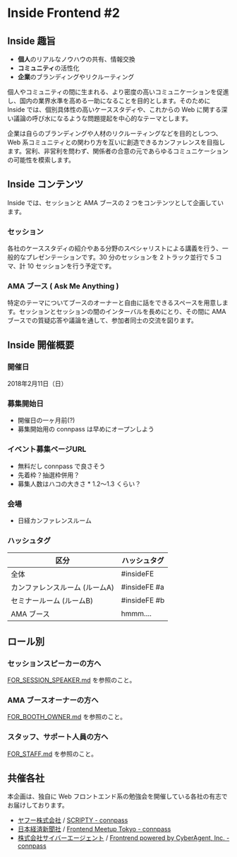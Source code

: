 # Inside Frontend #2

## Inside 趣旨

- **個人**のリアルなノウハウの共有、情報交換
- **コミュニティ**の活性化
- **企業**のブランディングやリクルーティング

個人やコミュニティの間に生まれる、より密度の高いコミュニケーションを促進し、国内の業界水準を高める一助になることを目的とします。そのために Inside では、個別具体性の高いケーススタディや、これからの Web に関する深い議論の呼び水になるような問題提起を中心的なテーマとします。

企業は自らのブランディングや人材のリクルーティングなどを目的としつつ、Web 系コミュニティとの関わり方を互いに創造できるカンファレンスを目指します。営利、非営利を問わず、関係者の合意の元であらゆるコミュニケーションの可能性を模索します。

## Inside コンテンツ

Inside では、セッションと AMA ブースの 2 つをコンテンツとして企画しています。

### セッション

各社のケーススタディの紹介やある分野のスペシャリストによる講義を行う、一般的なプレゼンテーションです。30 分のセッションを 2 トラック並行で 5 コマ、計 10 セッションを行う予定です。

### AMA ブース ( Ask Me Anything )

特定のテーマについてブースのオーナーと自由に話をできるスペースを用意します。セッションとセッションの間のインターバルを長めにとり、その間に AMA ブースでの質疑応答や議論を通して、参加者同士の交流を図ります。

## Inside 開催概要

### 開催日

2018年2月11日（日）

### 募集開始日

- 開催日の一ヶ月前(?)
- 募集開始用の connpass は早めにオープンしよう

### イベント募集ページURL

- 無料だし connpass で良さそう
- 先着枠？抽選枠併用？
- 募集人数はハコの大きさ * 1.2〜1.3 くらい？

### 会場

- 日経カンファレンスルーム

### ハッシュタグ

| 区分                | ハッシュタグ       |
| ----------------- | ------------ |
| 全体                | #insideFE    |
| カンファレンスルーム (ルームA) | #insideFE #a |
| セミナールーム (ルームB)    | #insideFE #b |
| AMA ブース           | hmmm....     |

## ロール別

### セッションスピーカーの方へ

[FOR_SESSION_SPEAKER.md](./FOR_SESSION_SPEAKER.md) を参照のこと。

### AMA ブースオーナーの方へ

[FOR_BOOTH_OWNER.md](./FOR_BOOTH_OWNER.md) を参照のこと。

### スタッフ、サポート人員の方へ

[FOR_STAFF.md](./FOR_STAFF.md) を参照のこと。

## 共催各社

本企画は、独自に Web フロントエンド系の勉強会を開催している各社の有志でお届けしております。

- [ヤフー株式会社](http://docs.yahoo.co.jp/) / [SCRIPTY - connpass](https://scripty.connpass.com/)
- [日本経済新聞社](http://www.nikkei.co.jp/nikkeiinfo/) / [Frontend Meetup Tokyo - connpass](https://frontend.connpass.com/)
- [株式会社サイバーエージェント](https://www.cyberagent.co.jp/) / [Frontrend powered by CyberAgent, Inc. - connpass](https://frontrend.connpass.com/)
